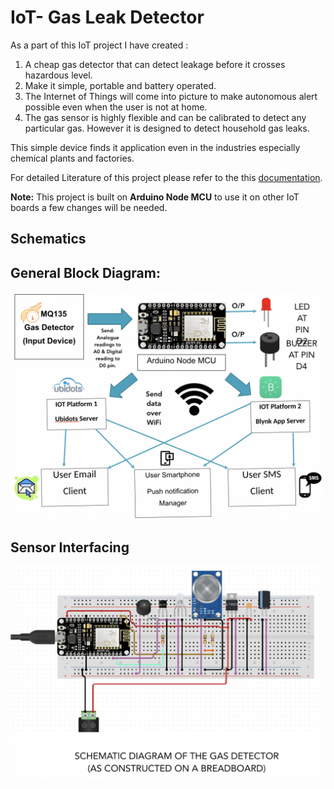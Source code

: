 # IoT- Gas Leak Detector 

As a part of this IoT project I have created :

1. A cheap gas detector that can detect leakage before it crosses hazardous level. 
2. Make it simple, portable and battery operated.
3. The Internet of Things will come into picture to make autonomous alert possible even when the user is not at home.
4. The gas sensor is highly flexible and can be calibrated to detect any particular gas. However it is designed to detect household gas leaks.

This simple device finds it application even in the industries especially chemical plants and factories.

For detailed Literature of this project please refer to the this [documentation](https://drive.google.com/open?id=1yJgfpdcOjpkTcgMlSg5lgFaArECSjDIt).

**Note:** This project is built on **Arduino Node MCU** to use it on other IoT boards a few changes will be needed.

## Schematics

## General Block Diagram: 
![image](https://github.com/omigirish/Gas-Leaker-Detector--IoT/blob/master/Block%20Diagram.png)

## Sensor Interfacing
![image](https://github.com/omigirish/Gas-Leaker-Detector--IoT/blob/master/Sensor%20Interfacing.png)
